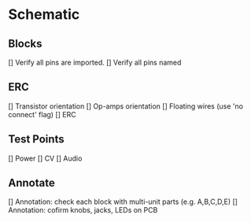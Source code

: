# Schematic
## Blocks
[] Verify all pins are imported.
[] Verify all pins named 

## ERC
[] Transistor orientation
[] Op-amps orientation 
[] Floating wires (use 'no connect' flag)
[] ERC

## Test Points
[] Power
[] CV
[] Audio

## Annotate
[] Annotation: check each block with multi-unit parts (e.g. A,B,C,D,E)
[] Annotation: cofirm knobs, jacks, LEDs on PCB
